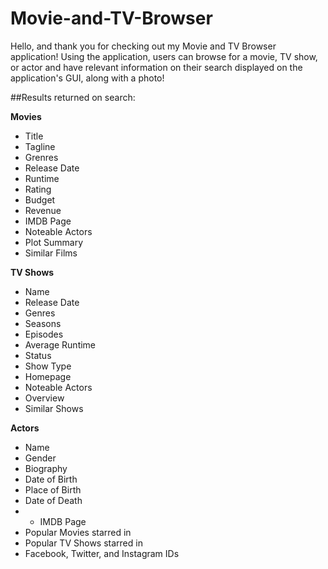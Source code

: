 # Movie-and-TV-Browser

Hello, and thank you for checking out my Movie and TV Browser application!
Using the application, users can browse for a movie, TV show, or actor and have relevant information on their search displayed on the application's GUI, along with a photo!

##Results returned on search:

**Movies**
* Title
* Tagline
* Grenres
* Release Date
* Runtime
* Rating
* Budget
* Revenue
* IMDB Page
* Noteable Actors
* Plot Summary
* Similar Films

**TV Shows**
* Name
* Release Date
* Genres
* Seasons
* Episodes
* Average Runtime
* Status
* Show Type
* Homepage
* Noteable Actors
* Overview
* Similar Shows

**Actors**
* Name
* Gender
* Biography
* Date of Birth
* Place of Birth
* Date of Death
* * IMDB Page
* Popular Movies starred in
* Popular TV Shows starred in
* Facebook, Twitter, and Instagram IDs

